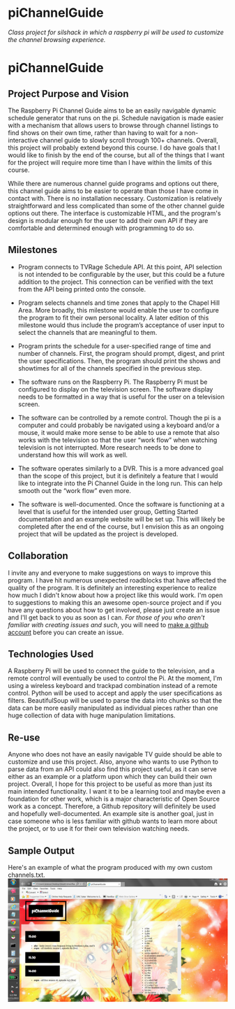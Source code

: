 piChannelGuide
==============

_Class project for silshack in which a raspberry pi will be used to customize the channel browsing experience._

# piChannelGuide

## Project Purpose and Vision

The Raspberry Pi Channel Guide aims to be an easily navigable dynamic schedule generator that runs on the pi. Schedule navigation is made easier with a mechanism that allows users to browse through channel listings to find shows on their own time, rather than having to wait for a non-interactive channel guide to slowly scroll through 100+ channels. Overall, this project will probably extend beyond this course. I do have goals that I would like to finish by the end of the course, but all of the things that I want for the project will require more time than I have within the limits of this course.

While there are numerous channel guide programs and options out there, this channel guide aims to be easier to operate than those I have come in contact with. There is no installation necessary. Customization is relatively straightforward and less complicated than some of the other channel guide options out there. The interface is customizable HTML, and the program's design is modular enough for the user to add their own API if they are comfortable and determined enough with programming to do so.

## Milestones

* Program connects to TVRage Schedule API. At this point, API selection is not intended to be configurable by the user, but this could be a future addition to the project. This connection can be verified with the text from the API being printed onto the console.

* Program selects channels and time zones that apply to the Chapel Hill Area. More broadly, this milestone would enable the user to configure the program to fit their own personal locality. A later edition of this milestone would thus include the program’s acceptance of user input to select the channels that are meaningful to them.

* Program prints the schedule for a user-specified range of time and number of channels. First, the program should prompt, digest, and print the user specifications. Then, the program should print the shows and showtimes for all of the channels specified in the previous step.

* The software runs on the Raspberry Pi. The Raspberry Pi must be configured to display on the television screen. The software display needs to be formatted in a way that is useful for the user on a television screen.

* The software can be controlled by a remote control. Though the pi is a computer and could probably be navigated using a keyboard and/or a mouse, it would make more sense to be able to use a remote that also works with the television so that the user “work flow” when watching television is not interrupted. More research needs to be done to understand how this will work as well.

* The software operates similarly to a DVR. This is a more advanced goal than the scope of this project, but it is definitely a feature that I would like to integrate into the Pi Channel Guide in the long run. This can help smooth out the “work flow” even more.

* The software is well-documented. Once the software is functioning at a level that is useful for the intended user group, Getting Started documentation and an example website will be set up. This will likely be completed after the end of the course, but I envision this as an ongoing project that will be updated as the project is developed.

## Collaboration

I invite any and everyone to make suggestions on ways to improve this program. I have hit numerous unexpected roadblocks that have affected the quality of the program. It is definitely an interesting experience to realize how much I didn't know about how a project like this would work. I'm open to suggestions to making this an awesome open-source project and if you have any questions about how to get involved, please just create an issue and I'll get back to you as soon as I can. *For those of you who aren't familiar with creating issues and such*, you will need to [make a github account](https://github.com/join) before you can create an issue.

## Technologies Used 

A Raspberry Pi will be used to connect the guide to the television, and a remote control will eventually be used to control the Pi. At the moment, I'm using a wireless keyboard and trackpad combination instead of a remote control. Python will be used to accept and apply the user specifications as filters. BeautifulSoup will be used to parse the data into chunks so that the data can be more easily manipulated as individual pieces rather than one huge collection of data with huge manipulation limitations.


## Re-use

Anyone who does not have an easily navigable TV guide should be able to customize and use this project. Also, anyone who wants to use Python to parse data from an API could also find this project useful, as it can serve either as an example or a platform upon which they can build their own project. Overall, I hope for this project to be useful as more than just its main intended functionality. I want it to be a learning tool and maybe even a foundation for other work, which is a major characteristic of Open Source work as a concept. Therefore, a Github repository will definitely be used and hopefully well-documented. An example site is another goal, just in case someone who is less familiar with github wants to learn more about the project, or to use it for their own television watching needs.

## Sample Output

Here's an example of what the program produced with my own custom channels.txt.
![show listings over the range of an hour and a half, and a list of the channels and their corresponding numbers.](sampleOutput.png)
